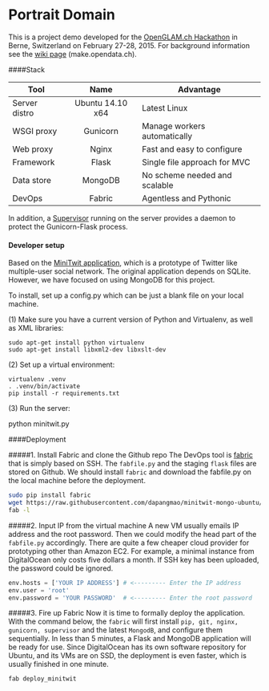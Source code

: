 # Portrait Domain

This is a project demo developed for the [OpenGLAM.ch Hackathon](http://openglam.ch) in Berne, Switzerland on February 27-28, 2015. For background information see the [wiki page](http://make.opendata.ch/wiki/project:portrait_domain) (make.opendata.ch).

####Stack

| Tool   |      Name      |  Advantage |
|----------|:-------------:|------|
| Server distro |  Ubuntu 14.10 x64 | Latest Linux |
| WSGI proxy |    Gunicorn   |   Manage workers automatically |
| Web proxy | Nginx |    Fast and easy to configure|
| Framework | Flask |Single file approach for MVC |
| Data store | MongoDB | No scheme needed and scalable|
| DevOps | Fabric | Agentless and Pythonic  |

In addition, a [Supervisor](http://supervisord.org/) running on the server provides a daemon to protect the Gunicorn-Flask process. 

#### Developer setup

Based on the [MiniTwit application](https://github.com/mitsuhiko/flask/tree/master/examples/minitwit), which is a prototype of Twitter like multiple-user social network. The original application depends on SQLite. However, we have focused on using MongoDB for this project.

To install, set up a config.py which can be just a blank file on your local machine.

(1) Make sure you have a current version of Python and Virtualenv, as well as XML libraries:

```
sudo apt-get install python virtualenv
sudo apt-get install libxml2-dev libxslt-dev
```

(2) Set up a virtual environment:

```
virtualenv .venv
. .venv/bin/activate
pip install -r requirements.txt
```

(3) Run the server:

python minitwit.py

####Deployment

#####1. Install Fabric and clone the Github repo
The DevOps tool is [fabric](https://github.com/fabric/fabric) that is simply based on SSH. The `fabfile.py` and the staging `flask` files are stored on Github. We should install `fabric` and download the fabfile.py on the local machine before the deployment.
```bash
sudo pip install fabric 
wget https://raw.githubusercontent.com/dapangmao/minitwit-mongo-ubuntu/master/fabfile.py
fab -l
```

#####2. Input IP from the virtual machine
A new VM usually emails IP address and the root password. Then we could modify the head part of the `fabfile.py` accordingly. There are quite a few cheaper cloud provider for prototyping other than Amazon EC2. For example, a minimal instance from DigitalOcean only costs five dollars a month. If SSH key has been uploaded, the password could be ignored. 

```python
env.hosts = ['YOUR IP ADDRESS'] # <--------- Enter the IP address
env.user = 'root'
env.password = 'YOUR PASSWORD'  # <--------- Enter the root password
```

#####3. Fire up Fabric
Now it is time to formally deploy the application. With the command below, the `fabric` will first install `pip, git, nginx, gunicorn, supervisor` and the latest `MongodB`, and configure them sequentially.  In less than 5 minutes, a Flask and MongoDB application will be ready for use. Since DigitalOcean has its own software repository for Ubuntu, and its VMs are on SSD, the deployment is even faster, which is usually finished in one minute.   
```python
fab deploy_minitwit
```


